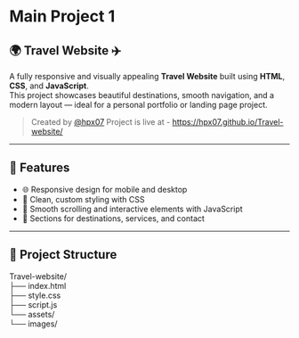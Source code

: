 <h1>Main Project 1</h1>


<h2> 🌍 Travel Website ✈️ </h2>

A fully responsive and visually appealing **Travel Website** built using **HTML**, **CSS**, and **JavaScript**.  
This project showcases beautiful destinations, smooth navigation, and a modern layout — ideal for a personal portfolio or landing page project.

> Created by [@hpx07](https://github.com/hpx07)
> Project is live at - https://hpx07.github.io/Travel-website/
---

## 🚀 Features

- 🌐 Responsive design for mobile and desktop
- 🎨 Clean, custom styling with CSS
- 🧭 Smooth scrolling and interactive elements with JavaScript
- 📸 Sections for destinations, services, and contact

---

## 📂 Project Structure

Travel-website/ <br>
├── index.html <br>
├── style.css <br>
├── script.js <br>
└── assets/ <br>
└── images/ <br>
